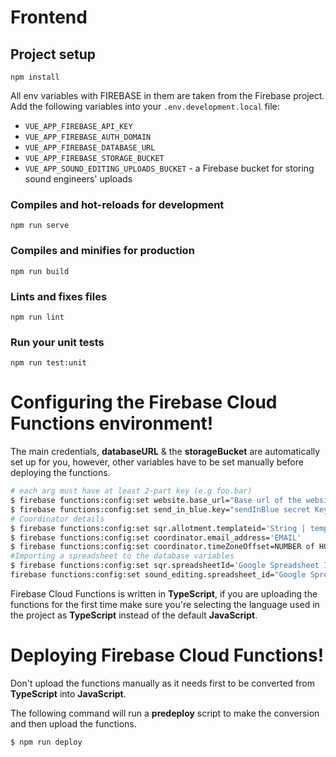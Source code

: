 
# Frontend

## Project setup

```
npm install
```

All env variables with FIREBASE in them are taken from the Firebase project.
Add the following variables into your `.env.development.local` file:

- `VUE_APP_FIREBASE_API_KEY`
- `VUE_APP_FIREBASE_AUTH_DOMAIN`
- `VUE_APP_FIREBASE_DATABASE_URL`
- `VUE_APP_FIREBASE_STORAGE_BUCKET`
- `VUE_APP_SOUND_EDITING_UPLOADS_BUCKET` - a Firebase bucket for storing sound engineers' uploads

### Compiles and hot-reloads for development

```
npm run serve
```

### Compiles and minifies for production

```
npm run build
```

### Lints and fixes files

```
npm run lint
```

### Run your unit tests

```
npm run test:unit
```

# Configuring the Firebase Cloud Functions environment!
The main credentials, **databaseURL** & the **storageBucket** are automatically set up for you, however, other variables have to be set manually before deploying the functions.
  
```sh
# each arg must have at least 2-part key (e.g foo.bar)
$ firebase functions:config:set website.base_url="Base url of the website"
$ firebase functions:config:set send_in_blue.key="sendInBlue secret Key"
# Coordinator details
$ firebase functions:config:set sqr.allotment.templateid='String | template name'
$ firebase functions:config:set coordinator.email_address='EMAIL'
$ firebase functions:config:set coordinator.timeZoneOffset=NUMBER of HOURs
#Importing a spreadsheet to the database variables
$ firebase functions:config:set sqr.spreadsheetId='Google Spreadsheet ID'
firebase functions:config:set sound_editing.spreadsheet_id="Google Spreadsheet ID"
```

Firebase Cloud Functions is written in **TypeScript**, if you are uploading the functions for the first time make sure you're selecting the language used in the project as **TypeScript** instead of the default **JavaScript**.

# Deploying Firebase Cloud Functions!
Don't upload the functions manually as it needs first to be converted from **TypeScript** into **JavaScript**.


The following command will run a **predeploy** script to make the conversion and then upload the functions.


```sh
$ npm run deploy
```
